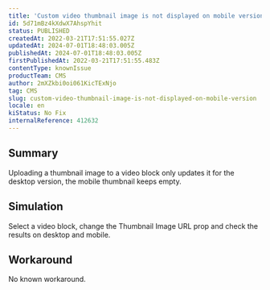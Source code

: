```yaml
---
title: 'Custom video thumbnail image is not displayed on mobile version'
id: 5d71mBz4kXdwX7AhspYhit
status: PUBLISHED
createdAt: 2022-03-21T17:51:55.027Z
updatedAt: 2024-07-01T18:48:03.005Z
publishedAt: 2024-07-01T18:48:03.005Z
firstPublishedAt: 2022-03-21T17:51:55.483Z
contentType: knownIssue
productTeam: CMS
author: 2mXZkbi0oi061KicTExNjo
tag: CMS
slug: custom-video-thumbnail-image-is-not-displayed-on-mobile-version
locale: en
kiStatus: No Fix
internalReference: 412632
---
```


## Summary


Uploading a thumbnail image to a video block only updates it for the desktop version, the mobile thumbnail keeps empty.




## Simulation


Select a video block, change the Thumbnail Image URL prop and check the results on desktop and mobile.




## Workaround


No known workaround.

